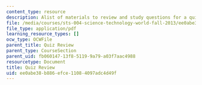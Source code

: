```yaml
---
content_type: resource
description: Alist of materials to review and study questions for a quiz.
file: /media/courses/sts-004-science-technology-world-fall-2013/ee0abe38b886efce11084097adc4d49f_MITSTS_004F13_quizprep.pdf
file_type: application/pdf
learning_resource_types: []
ocw_type: OCWFile
parent_title: Quiz Review
parent_type: CourseSection
parent_uid: fb060147-13f8-5119-9a79-a03f7aac4988
resourcetype: Document
title: Quiz Review
uid: ee0abe38-b886-efce-1108-4097adc4d49f
---
```

